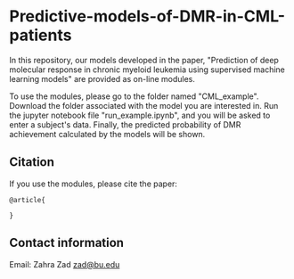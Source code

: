 # Predictive-models-of-DMR-in-CML-patients



In this repository, our models developed in the paper,  "Prediction of deep molecular response in chronic myeloid leukemia using supervised machine learning models" are provided as on-line modules. 

To use the modules, please go to the folder named "CML_example". Download the folder associated with the model you are interested in. Run the jupyter notebook file "run_example.ipynb", and you will be asked to enter a subject's data. Finally, the predicted probability of DMR achievement calculated by the models will be shown.

## Citation

If you use the modules, please cite the paper: 

```text
@article{

}
```

## Contact information

Email: Zahra Zad zad@bu.edu

